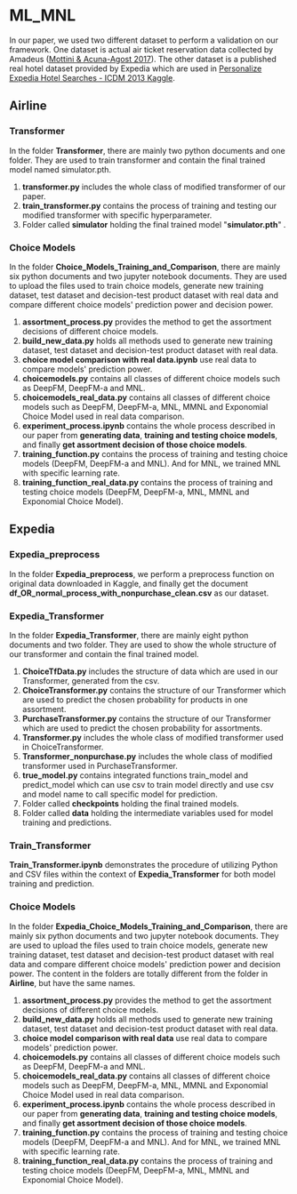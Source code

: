 # ML_MNL
In our paper, we used two different dataset to perform a validation on our framework. One dataset is actual air ticket reservation data collected by Amadeus \([Mottini & Acuna-Agost 2017](https://dl.acm.org/doi/abs/10.1145/3097983.3098005)\). The other dataset is a published real hotel dataset provided
by Expedia which are used in [Personalize Expedia Hotel Searches -
ICDM 2013 Kaggle](https://www.kaggle.com/competitions/expedia-personalized-sort/overview). 

## Airline
### Transformer
In the folder **Transformer**, there are mainly two python documents and one folder. They are used to train transformer and contain the final trained model named simulator.pth.
1. **transformer.py** includes the whole class of modified transformer of our paper.
2. **train_transformer.py** contains the process of training and testing our modified transformer with specific hyperparameter.
3. Folder called **simulator** holding the final trained model "**simulator.pth**" .
### Choice Models
In the folder **Choice_Models_Training_and_Comparison**, there are mainly six python documents and two jupyter notebook documents. They are used to upload the files used to train choice models, generate new training dataset, test dataset and decision-test product dataset with real data and compare different choice models' prediction power and decision power.
1. **assortment_process.py** provides the method to get the assortment decisions of different choice models.
2. **build_new_data.py** holds all methods used to generate new training dataset, test dataset and decision-test product dataset with real data.
3. **choice model comparison with real data.ipynb** use real data to compare models' prediction power. 
4. **choicemodels.py** contains all classes of different choice models such as DeepFM, DeepFM-a and MNL. 
5. **choicemodels_real_data.py** contains all classes of different choice models such as DeepFM, DeepFM-a, MNL, MMNL and Exponomial Choice Model used in real data comparison.
6. **experiment_process.ipynb** contains the whole process described in our paper from **generating data**, **training and testing choice models**, and finally **get assortment decision of those choice models**.
7. **training_function.py** contains the process of training and testing choice models (DeepFM, DeepFM-a and MNL). And for MNL, we trained MNL with specific learning rate.
8. **training_function_real_data.py** contains the process of training and testing choice models (DeepFM, DeepFM-a, MNL, MMNL and Exponomial Choice Model).

## Expedia
### Expedia_preprocess
In the folder **Expedia_preprocess**, we perform a preprocess function on original data downloaded in Kaggle, and finally get the document **df_OR_normal_process_with_nonpurchase_clean.csv** as our dataset. 

### Expedia_Transformer
In the folder **Expedia_Transformer**, there are mainly eight python documents and two folder. They are used to show the whole structure of our transformer and contain the final trained model.
1. **ChoiceTfData.py** includes the structure of data which are used in our Transformer, generated from the csv.
2. **ChoiceTransformer.py** contains the structure of our Transformer which are used to predict the chosen probability for products in one assortment.
3. **PurchaseTransformer.py** contains the structure of our Transformer which are used to predict the chosen probability for assortments.
4. **Transformer.py** includes the whole class of modified transformer used in ChoiceTransformer.
5. **Transformer_nonpurchase.py** includes the whole class of modified transformer used in PurchaseTransformer.
6. **true_model.py** contains integrated functions train_model and predict_model which can use csv to train model directly and use csv and model name to call specific model for prediction.
7. Folder called **checkpoints** holding the final trained models.
8. Folder called **data** holding the intermediate variables used for model training and predictions.

### Train_Transformer
**Train_Transformer.ipynb** demonstrates the procedure of utilizing Python and CSV files within the context of **Expedia_Transformer** for both model training and prediction.

### Choice Models
In the folder **Expedia_Choice_Models_Training_and_Comparison**, there are mainly six python documents and two jupyter notebook documents. They are used to upload the files used to train choice models, generate new training dataset, test dataset and decision-test product dataset with real data and compare different choice models' prediction power and decision power. The content in the folders are totally different from the folder in **Airline**, but have the same names.
1. **assortment_process.py** provides the method to get the assortment decisions of different choice models.
2. **build_new_data.py** holds all methods used to generate new training dataset, test dataset and decision-test product dataset with real data.
3. **choice model comparison with real data** use real data to compare models' prediction power. 
4. **choicemodels.py** contains all classes of different choice models such as DeepFM, DeepFM-a and MNL. 
5. **choicemodels_real_data.py** contains all classes of different choice models such as DeepFM, DeepFM-a, MNL, MMNL and Exponomial Choice Model used in real data comparison.
6. **experiment_process.ipynb** contains the whole process described in our paper from **generating data**, **training and testing choice models**, and finally **get assortment decision of those choice models**.
7. **training_function.py** contains the process of training and testing choice models (DeepFM, DeepFM-a and MNL). And for MNL, we trained MNL with specific learning rate.
8. **training_function_real_data.py** contains the process of training and testing choice models (DeepFM, DeepFM-a, MNL, MMNL and Exponomial Choice Model).